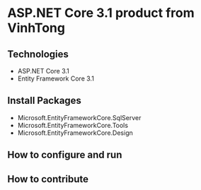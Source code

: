# ASP.NET Core 3.1 product from VinhTong
## Technologies
- ASP.NET Core 3.1
- Entity Framework Core 3.1
## Install Packages
- Microsoft.EntityFrameworkCore.SqlServer
- Microsoft.EntityFrameworkCore.Tools
- Microsoft.EntityFrameworkCore.Design
## How to configure and run
## How to contribute
